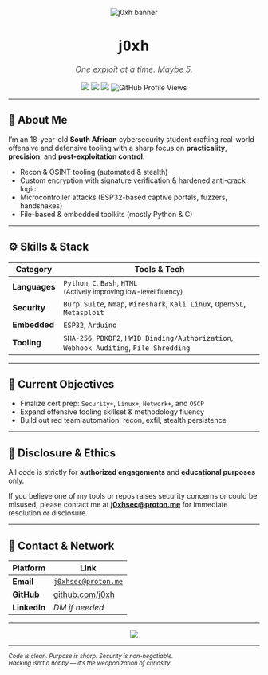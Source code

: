 <p align="center">
  <img src="https://cdn.discordapp.com/attachments/1199368375655202816/1367234285320409188/dXitPOb.png?ex=6813d7a7&is=68128627&hm=11a7a66ee11937ad6b8d0fd11e93e1c098c832d7113d8bc4c677c3d0d21fee7c&" alt="j0xh banner" />
</p>

<h1 align="center" style="font-family: 'Segoe UI', Tahoma, Geneva, Verdana, sans-serif; font-weight: 700; letter-spacing: 1px;">
  j0xh
</h1>

<p align="center" style="font-size: 16px; color: #555; font-style: italic;">
  One exploit at a time. Maybe 5.
</p>

<p align="center">
  <img src="https://img.shields.io/badge/Security%20-%20+-blue?style=flat-square" />
  <img src="https://img.shields.io/badge/Linux%20Mastery-Ongoing-lightgrey?style=flat-square" />
  <img src="https://img.shields.io/badge/OSCP-Upcoming-ff5555?style=flat-square" />
  <img src="https://komarev.com/ghpvc/?username=j0xh&style=flat-square&color=gray" alt="GitHub Profile Views" />
</p>

---

## 🧠 About Me

I’m an 18-year-old **South African** cybersecurity student crafting real-world offensive and defensive tooling with a sharp focus on **practicality**, **precision**, and **post-exploitation control**.

- Recon & OSINT tooling (automated & stealth)
- Custom encryption with signature verification & hardened anti-crack logic
- Microcontroller attacks (ESP32-based captive portals, fuzzers, handshakes)
- File-based & embedded toolkits (mostly Python & C)

---

## ⚙️ Skills & Stack

| Category     | Tools & Tech                                                                                       |
|--------------|----------------------------------------------------------------------------------------------------|
| **Languages** | `Python`, `C`, `Bash`, `HTML` <br><sub>(Actively improving low-level fluency)</sub>               |
| **Security**  | `Burp Suite`, `Nmap`, `Wireshark`, `Kali Linux`, `OpenSSL`, `Metasploit`                          |
| **Embedded**  | `ESP32`, `Arduino`                                                                                |
| **Tooling**   | `SHA-256`, `PBKDF2`, `HWID Binding/Authorization`, `Webhook Auditing`, `File Shredding`           |

---

## 🎯 Current Objectives

- Finalize cert prep: `Security+`, `Linux+`, `Network+`, and `OSCP`
- Expand offensive tooling skillset & methodology fluency
- Build out red team automation: recon, exfil, stealth persistence

---

## 📜 Disclosure & Ethics

All code is strictly for **authorized engagements** and **educational purposes** only.

If you believe one of my tools or repos raises security concerns or could be misused, please contact me at **j0xhsec@proton.me** for immediate resolution or disclosure.

---

## 📡 Contact & Network

| Platform | Link |
|---------|------|
| **Email** | [`j0xhsec@proton.me`](mailto:j0xhsec@proton.me) |
| **GitHub** | [github.com/j0xh](https://github.com/j0xh) |
| **LinkedIn** | *DM if needed* |

---

<p align="center">
  <img src="https://github-readme-stats.vercel.app/api?username=j0xh&show_icons=true&theme=graywhite&hide_title=true&hide_border=true&hide_rank=true&custom_title=GitHub%20Stats" />
</p>

---

<sub><i>
Code is clean. Purpose is sharp. Security is non-negotiable.  
Hacking isn't a hobby — it’s the weaponization of curiosity.
</i></sub>

